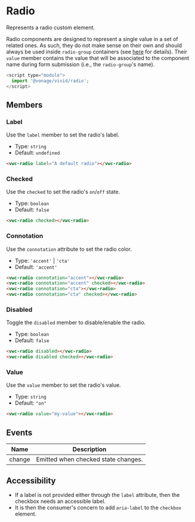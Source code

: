 # Radio

Represents a radio custom element.

Radio components are designed to represent a single value in a set of related ones.
As such, they do not make sense on their own and should always be used inside `radio-group` containers (see [here](https://www.w3.org/WAI/ARIA/apg/patterns/radiobutton/) for details).
Their `value` member contains the value that will be associated to the component name during form submission (i.e., the `radio-group`'s name).

```js
<script type="module">
  import '@vonage/vivid/radio';
</script>
```

## Members

### Label

Use the `label` member to set the radio's label.

- Type: `string`
- Default: `undefined`

```html preview
<vwc-radio label="A default radio"></vwc-radio>
```

### Checked

Use the `checked` to set the radio's `on`/`off` state.

- Type: `boolean`
- Default: `false`

```html preview
<vwc-radio checked></vwc-radio>
```

### Connotation
Use the `connotation` attribute to set the radio color.

- Type: `'accent'` | `'cta'`
- Default: `'accent'`


```html preview
<vwc-radio connotation="accent"></vwc-radio>
<vwc-radio connotation="accent" checked></vwc-radio>
<vwc-radio connotation="cta"></vwc-radio>
<vwc-radio connotation="cta" checked></vwc-radio>
```

### Disabled

Toggle the `disabled` member to disable/enable the radio.

- Type: `boolean`
- Default: `false`

```html preview
<vwc-radio disabled></vwc-radio>
<vwc-radio disabled checked></vwc-radio>
```

### Value

Use the `value` member to set the radio's value.

- Type: `string`
- Default: `"on"`

```html preview
<vwc-radio value="my-value"></vwc-radio>
```

## Events

<div class="table-wrapper">

| Name   | Description                         |
| ------ | ----------------------------------- |
| change | Emitted when checked state changes. |

</div>

## Accessibility

- If a label is not provided either through the `label` attribute, then the checkbox needs an accessible label.
- It is then the consumer's concern to add `aria-label` to the `checkbox` element.